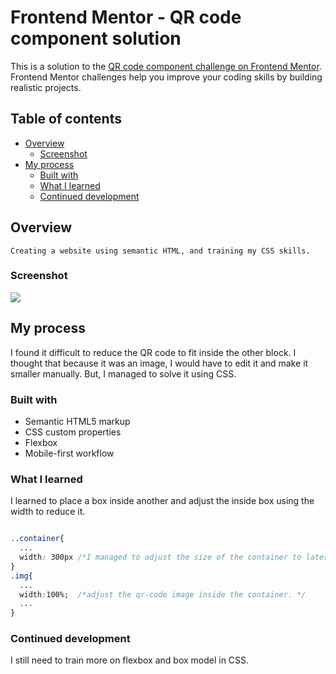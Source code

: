 # Frontend Mentor - QR code component solution

This is a solution to the [QR code component challenge on Frontend Mentor](https://www.frontendmentor.io/challenges/qr-code-component-iux_sIO_H). Frontend Mentor challenges help you improve your coding skills by building realistic projects. 

## Table of contents

- [Overview](#overview)
  - [Screenshot](#screenshot)
- [My process](#my-process)
  - [Built with](#built-with)
  - [What I learned](#what-i-learned)
  - [Continued development](#continued-development)

## Overview
    Creating a website using semantic HTML, and training my CSS skills.
### Screenshot

![](./images/qr-code-challenge.jpg)


## My process

  I found it difficult to reduce the QR code to fit inside the other block. I thought that because it was an image, I would have to edit it and make it smaller manually. But, I managed to solve it using CSS.

### Built with

- Semantic HTML5 markup
- CSS custom properties
- Flexbox
- Mobile-first workflow

### What I learned

I learned to place a box inside another and adjust the inside box using the width to reduce it.

```css

..container{
  ...
  width: 300px /*I managed to adjust the size of the container to later place the qr code image inside the box. */
}
.img{
  ...
  width:100%;  /*adjust the qr-code image inside the container. */
  ...
}
```

### Continued development

I still need to train more on flexbox and box model in CSS.
